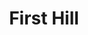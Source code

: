 ---
title: "First Hill"
hashtag: "first-hill"
borders:
  - Capitol Hill
  - Freeway Park
  - Seattle Convention Center
layout: hashtag
subdivision-of:
  - Seattle
tags:
  - Neighborhood
  - Seattle
---